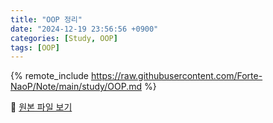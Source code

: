 ```yaml
---
title: "OOP 정리"
date: "2024-12-19 23:56:56 +0900"
categories: [Study, OOP]
tags: [OOP]
---
```


{% remote_include https://raw.githubusercontent.com/Forte-NaoP/Note/main/study/OOP.md %}
<p>🔗 <a href="https://github.com/Forte-NaoP/Note/blob/main/study/OOP.md" target="_blank">원본 파일 보기</a></p>